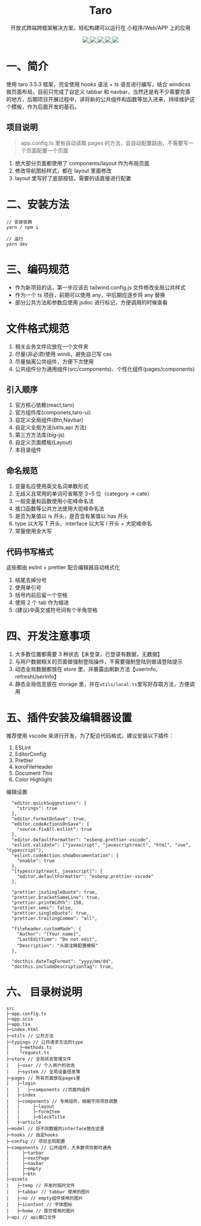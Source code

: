 <!--
 * @Author: Re_Vive
 * @LastEditTime: 2022-08-23 11:18:12
 * @Description: 配置
-->
<div align="center">
  <h1>Taro</h1>
  <p>开放式跨端跨框架解决方案，轻松构建可以运行在 小程序/Web/APP 上的应用</p>
  <a href="https://taro-docs.jd.com/taro/docs/README">
    <img src="https://p3-juejin.byteimg.com/tos-cn-i-k3u1fbpfcp/6e04c79e7bfd420c939f8b5e2b708ad3~tplv-k3u1fbpfcp-zoom-1.image">
  </a>
  <a href="https://reactjs.org/">
    <img src="https://p3-juejin.byteimg.com/tos-cn-i-k3u1fbpfcp/16473fc4202542ad86b139330bf018f7~tplv-k3u1fbpfcp-zoom-1.image">
  </a>
  <a href="https://github.com/umijs/hox">
    <img src="https://p3-juejin.byteimg.com/tos-cn-i-k3u1fbpfcp/0053025b9133449c89ba2399055b20b1~tplv-k3u1fbpfcp-zoom-1.image">
  </a>
  <a href="https://www.typescriptlang.org/">
    <img src="https://p3-juejin.byteimg.com/tos-cn-i-k3u1fbpfcp/cf443410582541768e4bc43a0819fccb~tplv-k3u1fbpfcp-zoom-1.image">
  </a>
  <a href="https://windicss.org/">
    <img src="https://p3-juejin.byteimg.com/tos-cn-i-k3u1fbpfcp/e7ed1081dbd540b99f1ae71cf054fcb1~tplv-k3u1fbpfcp-zoom-1.image">
  </a>

</div>

# 一、简介

使用 taro 3.5.3 框架，完全使用 hooks 语法 + ts 语言进行编写，结合 windicss 做页面布局，目前只完成了自定义 tabbar 和 navbar，当然还是有不少需要完善的地方，后期项目开展过程中，讲将新的公共组件和函数等加入进来，持续维护这个模板，作为后面开发的基石。

## 项目说明

> app.config.ts 里有自动读取 pages 的方法，会自动配置路由，不需要写一个页面配置一个页面

1. 绝大部分页面都使用了 components/layout 作为布局页面
2. 修改导航图标样式，都在 layout 里面修改
3. layout 里写好了底部按钮，需要的话直接进行配置

# 二、安装方法

```
// 安装依赖
yarn / npm i

// 运行
yarn dev
```

# 三、编码规范

- 作为新项目的话，第一步应该去 tailwind.config.js 文件修改全局公共样式
- 作为一个 ts 项目，前期可以使用 any，中后期应逐步将 any 替换
- 部分公共方法和参数应使用 jsdoc 进行标记，方便调用的时候查看

# 文件格式规范

1. 相关业务文件应放在一个文件夹
2. 尽量(非必须)使用 windi，避免自己写 css
3. 尽量抽离公共组件，方便下次使用
4. 公共组件分为通用组件(src/components)、个性化组件(pages/components)

## 引入顺序

1. 官方核心依赖(react,taro)
2. 官方组件库(componets,taro-ui)
3. 自定义全局组件(Btn,Navbar)
4. 自定义全局方法(utils,api 方法)
5. 第三方方法库(big-js)
6. 自定义页面模板(Layout)
7. 本目录组件

## 命名规范

1. 变量名应使用英文名词单数形式
2. 无歧义且常用的单词可省略至 3~5 位（category -> cate）
3. 一般变量和函数使用小驼峰命名法
4. 接口函数等公共方法使用大驼峰命名法
5. 是否为某值以 is 开头，是否含有某值以 has 开头
6. type 以大写 T 开头、interface 以大写 I 开头 + 大驼峰命名
7. 常量使用全大写

## 代码书写格式

这些都由 eslint + prettier 配合编辑器自动格式化

1. 结尾去掉分号
2. 使用单引号
3. 括号内前后留一个空格
4. 使用 2 个 tab 作为缩进
5. (建议)中英文或符号间有个半角空格

# 四、开发注意事项

1. 大多数位置都需要 3 种状态【未登录，已登录有数据，无数据】
2. 与用户数据相关的页面做强制登陆操作，不需要强制登陆则做请登陆提示
3. 动态全局数据都放在 store 里，并暴露出刷新方法【userInfo, refreshUserInfo】
4. 静态全局信息放在 storage 里，并在`utils/local.ts`里写好存取方法，方便调用

# 五、插件安装及编辑器设置

推荐使用 vscode 来进行开发，为了配合代码格式，建议安装以下插件：

1. ESLint
2. EditorConfig
3. Prettier
4. koroFileHeader
5. Document This
6. Color Highlight

编辑设置

```
  "editor.quickSuggestions": {
    "strings": true
  },
  "editor.formatOnSave": true,
  "editor.codeActionsOnSave": {
    "source.fixAll.eslint": true
  },
  "editor.defaultFormatter": "esbenp.prettier-vscode",
  "eslint.validate": ["javascript", "javascriptreact", "html", "vue", "typescript"],
  "eslint.codeAction.showDocumentation": {
    "enable": true
  },
  "[typescriptreact, javascript]": {
    "editor.defaultFormatter": "esbenp.prettier-vscode"
  },

  "prettier.jsxSingleQuote": true,
  "prettier.bracketSameLine": true,
  "prettier.printWidth": 150,
  "prettier.semi": false,
  "prettier.singleQuote": true,
  "prettier.trailingComma": "all",

  "fileheader.customMade": {
    "Author": "[Your name]",
    "LastEditTime": "Do not edit",
    "Description": "头部注释配置模板"
  },

  "docthis.dateTagFormat": "yyyy/mm/dd",
  "docthis.includeDescriptionTag": true,
```

# 六、 目录树说明

```
src
├─app.config.ts
├─app.scss
├─app.tsx
├─index.html
├─utils // 公共方法
├─typings // 公共请求方法的type
|    ├─methods.ts
|    └request.ts
├─store // 全局状态管理文件
|   ├─user // 个人用户的状态
|   ├─system // 全局设备信息等
├─pages // 所有页面放在pages里
|   ├─login
|   |   ├─components //页面内组件
|   ├─index
|   ├─components // 专用组件，根据不同项目调整
|   |     ├─layout
|   |     ├─formItem
|   |     ├─blockTitle
|   ├─article
├─model // 将不同数据的interface放在这里
├─hooks // 自定hooks
├─config // 项目全局配置
├─components // 公共组件，大多数项目都可通用
|     ├─tarbar
|     ├─nextPage
|     ├─navbar
|     ├─empty
|     ├─btn
├─assets
|   ├─temp // 开发时临时文件
|   ├─tabbar // tabbar 使用的图片
|   ├─no // empty组件使用的图片
|   ├─iconfont // 字体图标
|   ├─home // 首页使用的图片
├─api // api接口文件
```

